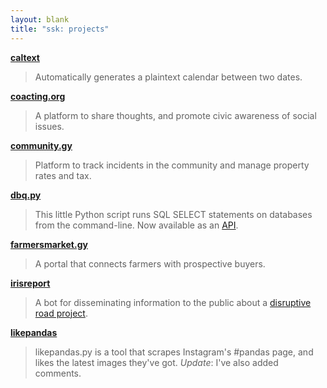 ```yaml
---
layout: blank
title: "ssk: projects"
---
```


[**caltext**](http://github.com/sonnyksimon/caltext)

> Automatically generates a plaintext calendar between two dates.

[**coacting.org**](http://coacting.org)

> A platform to share thoughts, and promote civic awareness of social issues.

[**community.gy**](http://community.gy)

> Platform to track incidents in the community and manage property rates and tax.

[**dbq.py**](http://github.com/sonnyksimon/dbq.py)

> This little Python script runs SQL SELECT statements on databases from the command-line. Now available as an [API](http://dbq.sonnyksimon.com).

[**farmersmarket.gy**](http://farmersmarket.gy)

> A portal that connects farmers with prospective buyers.

[**irisreport**](http://irisreport.com)

> A bot for disseminating information to the public about a [disruptive road project](http://web.archive.org/web/20190527180954/http://guyanachronicle.com/2019/04/05/sheriff-street-mandela-avenue-road-project-to-be-accelerated).

[**likepandas**](http://github.com/sonnyksimon/likepandas.py)

> likepandas.py is a tool that scrapes Instagram's #pandas page, and likes the latest images they've got. _Update_: I've
> also added comments.
